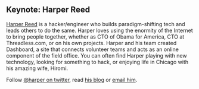 ## Keynote: Harper Reed

[Harper Reed](https://harperreed.org) is a hacker/engineer who builds
paradigm-shifting tech and leads others to do the same. Harper loves using the
enormity of the Internet to bring people together, whether as CTO of Obama for
America, CTO at Threadless.com, or on his own projects. Harper and his team created
Dashboard, a site that connects volunteer teams and acts as an online component of
the field office. You can often find Harper playing with new technology, looking for
something to hack, or enjoying life in Chicago with his amazing wife, Hiromi.

Follow [@harper on twitter](https://twitter.com/harper), read
[his blog](https://www.nata2.org/) or [email him](harper@nata2.org).
